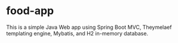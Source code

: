 # food-app

 This is a simple Java Web app using Spring Boot MVC, Theymelaef templating engine, Mybatis, and H2 in-memory database.
